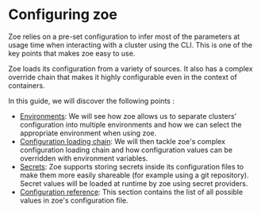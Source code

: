 # Configuring zoe

Zoe relies on a pre-set configuration to infer most of the parameters at usage time when interacting with a cluster using the CLI. This is one of the key points that makes zoe easy to use.

Zoe loads its configuration from a variety of sources. It also has a complex override chain that makes it highly configurable even in the context of containers.

In this guide, we will discover the following points :

- [Environments](environments.md): We will see how zoe allows us to separate clusters' configuration into multiple environments and how we can select the appropriate environment when using zoe.
- [Configuration loading chain](chain.md): We will then tackle zoe's complex configuration loading chain and how configuration values can be overridden with environment variables.
- [Secrets](secrets.md): Zoe supports storing secrets inside its configuration files to make them more easily shareable (for example using a git repository). Secret values will be loaded at runtime by zoe using secret providers.
- [Configuration reference](reference.md): This section contains the list of all possible values in zoe's configuration file.
